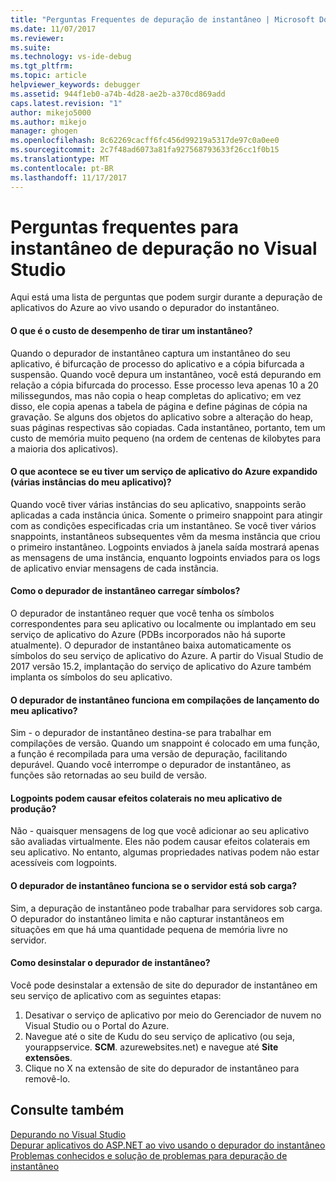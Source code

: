 ```yaml
---
title: "Perguntas Frequentes de depuração de instantâneo | Microsoft Docs"
ms.date: 11/07/2017
ms.reviewer: 
ms.suite: 
ms.technology: vs-ide-debug
ms.tgt_pltfrm: 
ms.topic: article
helpviewer_keywords: debugger
ms.assetid: 944f1eb0-a74b-4d28-ae2b-a370cd869add
caps.latest.revision: "1"
author: mikejo5000
ms.author: mikejo
manager: ghogen
ms.openlocfilehash: 8c62269cacff6fc456d99219a5317de97c0a0ee0
ms.sourcegitcommit: 2c7f48ad6073a81fa927568793633f26cc1f0b15
ms.translationtype: MT
ms.contentlocale: pt-BR
ms.lasthandoff: 11/17/2017
---
```

# <a name="frequently-asked-questions-for-snapshot-debugging-in-visual-studio"></a>Perguntas frequentes para instantâneo de depuração no Visual Studio

Aqui está uma lista de perguntas que podem surgir durante a depuração de aplicativos do Azure ao vivo usando o depurador do instantâneo.

#### <a name="what-is-the-performance-cost-of-taking-a-snapshot"></a>O que é o custo de desempenho de tirar um instantâneo?

Quando o depurador de instantâneo captura um instantâneo do seu aplicativo, é bifurcação de processo do aplicativo e a cópia bifurcada a suspensão. Quando você depura um instantâneo, você está depurando em relação a cópia bifurcada do processo. Esse processo leva apenas 10 a 20 milissegundos, mas não copia o heap completas do aplicativo; em vez disso, ele copia apenas a tabela de página e define páginas de cópia na gravação. Se alguns dos objetos do aplicativo sobre a alteração do heap, suas páginas respectivas são copiadas. Cada instantâneo, portanto, tem um custo de memória muito pequeno (na ordem de centenas de kilobytes para a maioria dos aplicativos). 

#### <a name="what-happens-if-i-have-a-scaled-out-azure-app-service-multiple-instances-of-my-app"></a>O que acontece se eu tiver um serviço de aplicativo do Azure expandido (várias instâncias do meu aplicativo)?

Quando você tiver várias instâncias do seu aplicativo, snappoints serão aplicadas a cada instância única. Somente o primeiro snappoint para atingir com as condições especificadas cria um instantâneo. Se você tiver vários snappoints, instantâneos subsequentes vêm da mesma instância que criou o primeiro instantâneo. Logpoints enviados à janela saída mostrará apenas as mensagens de uma instância, enquanto logpoints enviados para os logs de aplicativo enviar mensagens de cada instância. 

#### <a name="how-does-the-snapshot-debugger-load-symbols"></a>Como o depurador de instantâneo carregar símbolos?

O depurador de instantâneo requer que você tenha os símbolos correspondentes para seu aplicativo ou localmente ou implantado em seu serviço de aplicativo do Azure (PDBs incorporados não há suporte atualmente). O depurador de instantâneo baixa automaticamente os símbolos do seu serviço de aplicativo do Azure. A partir do Visual Studio de 2017 versão 15.2, implantação do serviço de aplicativo do Azure também implanta os símbolos do seu aplicativo.

#### <a name="does-the-snapshot-debugger-work-against-release-builds-of-my-application"></a>O depurador de instantâneo funciona em compilações de lançamento do meu aplicativo?

Sim - o depurador de instantâneo destina-se para trabalhar em compilações de versão. Quando um snappoint é colocado em uma função, a função é recompilada para uma versão de depuração, facilitando depurável. Quando você interrompe o depurador de instantâneo, as funções são retornadas ao seu build de versão. 

#### <a name="can-logpoints-cause-side-effects-in-my-production-application"></a>Logpoints podem causar efeitos colaterais no meu aplicativo de produção?

Não - quaisquer mensagens de log que você adicionar ao seu aplicativo são avaliadas virtualmente. Eles não podem causar efeitos colaterais em seu aplicativo. No entanto, algumas propriedades nativas podem não estar acessíveis com logpoints. 

#### <a name="does-the-snapshot-debugger-work-if-my-server-is-under-load"></a>O depurador de instantâneo funciona se o servidor está sob carga?

Sim, a depuração de instantâneo pode trabalhar para servidores sob carga. O depurador do instantâneo limita e não capturar instantâneos em situações em que há uma quantidade pequena de memória livre no servidor.

#### <a name="how-do-i-uninstall-the-snapshot-debugger"></a>Como desinstalar o depurador de instantâneo?

Você pode desinstalar a extensão de site do depurador de instantâneo em seu serviço de aplicativo com as seguintes etapas:

1. Desativar o serviço de aplicativo por meio do Gerenciador de nuvem no Visual Studio ou o Portal do Azure.
1. Navegue até o site de Kudu do seu serviço de aplicativo (ou seja, yourappservice. **SCM**. azurewebsites.net) e navegue até **Site extensões**.
1. Clique no X na extensão de site do depurador de instantâneo para removê-lo.

## <a name="see-also"></a>Consulte também

[Depurando no Visual Studio](../debugger/index.md)  
[Depurar aplicativos do ASP.NET ao vivo usando o depurador do instantâneo](../debugger/debug-live-azure-applications.md)  
[Problemas conhecidos e solução de problemas para depuração de instantâneo](../debugger/debug-live-azure-apps-troubleshooting.md)
